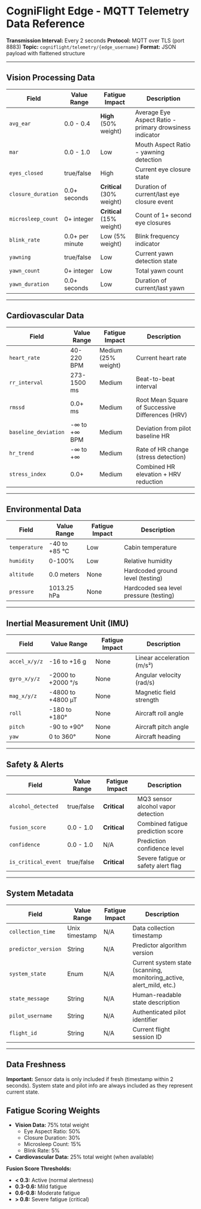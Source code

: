 # CogniFlight Edge - MQTT Telemetry Data Reference

**Transmission Interval:** Every 2 seconds
**Protocol:** MQTT over TLS (port 8883)
**Topic:** `cogniflight/telemetry/{edge_username}`
**Format:** JSON payload with flattened structure

---

## Vision Processing Data

| Field | Value Range | Fatigue Impact | Description |
|-------|-------------|----------------|-------------|
| `avg_ear` | 0.0 - 0.4 | **High** (50% weight) | Average Eye Aspect Ratio - primary drowsiness indicator |
| `mar` | 0.0 - 1.0 | Low | Mouth Aspect Ratio - yawning detection |
| `eyes_closed` | true/false | High | Current eye closure state |
| `closure_duration` | 0.0+ seconds | **Critical** (30% weight) | Duration of current/last eye closure event |
| `microsleep_count` | 0+ integer | **Critical** (15% weight) | Count of 1+ second eye closures |
| `blink_rate` | 0.0+ per minute | Low (5% weight) | Blink frequency indicator |
| `yawning` | true/false | Low | Current yawn detection state |
| `yawn_count` | 0+ integer | Low | Total yawn count |
| `yawn_duration` | 0.0+ seconds | Low | Duration of current/last yawn |

---

## Cardiovascular Data

| Field | Value Range | Fatigue Impact | Description |
|-------|-------------|----------------|-------------|
| `heart_rate` | 40-220 BPM | Medium (25% weight) | Current heart rate |
| `rr_interval` | 273-1500 ms | Medium | Beat-to-beat interval |
| `rmssd` | 0.0+ ms | Medium | Root Mean Square of Successive Differences (HRV) |
| `baseline_deviation` | -∞ to +∞ BPM | Medium | Deviation from pilot baseline HR |
| `hr_trend` | -∞ to +∞ | Medium | Rate of HR change (stress detection) |
| `stress_index` | 0.0+ | Medium | Combined HR elevation + HRV reduction |

---

## Environmental Data

| Field | Value Range | Fatigue Impact | Description |
|-------|-------------|----------------|-------------|
| `temperature` | -40 to +85 °C | Low | Cabin temperature |
| `humidity` | 0-100% | Low | Relative humidity |
| `altitude` | 0.0 meters | None | Hardcoded ground level (testing) |
| `pressure` | 1013.25 hPa | None | Hardcoded sea level pressure (testing) |

---

## Inertial Measurement Unit (IMU)

| Field | Value Range | Fatigue Impact | Description |
|-------|-------------|----------------|-------------|
| `accel_x/y/z` | -16 to +16 g | None | Linear acceleration (m/s²) |
| `gyro_x/y/z` | -2000 to +2000 °/s | None | Angular velocity (rad/s) |
| `mag_x/y/z` | -4800 to +4800 µT | None | Magnetic field strength |
| `roll` | -180 to +180° | None | Aircraft roll angle |
| `pitch` | -90 to +90° | None | Aircraft pitch angle |
| `yaw` | 0 to 360° | None | Aircraft heading |

---

## Safety & Alerts

| Field | Value Range | Fatigue Impact | Description |
|-------|-------------|----------------|-------------|
| `alcohol_detected` | true/false | **Critical** | MQ3 sensor alcohol vapor detection |
| `fusion_score` | 0.0 - 1.0 | **Critical** | Combined fatigue prediction score |
| `confidence` | 0.0 - 1.0 | N/A | Prediction confidence level |
| `is_critical_event` | true/false | **Critical** | Severe fatigue or safety alert flag |

---

## System Metadata

| Field | Value Range | Fatigue Impact | Description |
|-------|-------------|----------------|-------------|
| `collection_time` | Unix timestamp | N/A | Data collection timestamp |
| `predictor_version` | String | N/A | Predictor algorithm version |
| `system_state` | Enum | N/A | Current system state (scanning, monitoring_active, alert_mild, etc.) |
| `state_message` | String | N/A | Human-readable state description |
| `pilot_username` | String | N/A | Authenticated pilot identifier |
| `flight_id` | String | N/A | Current flight session ID |

---

## Data Freshness

**Important:** Sensor data is only included if fresh (timestamp within 2 seconds). System state and pilot info are always included as they represent current state.

## Fatigue Scoring Weights

- **Vision Data:** 75% total weight
  - Eye Aspect Ratio: 50%
  - Closure Duration: 30%
  - Microsleep Count: 15%
  - Blink Rate: 5%
- **Cardiovascular Data:** 25% total weight (when available)

**Fusion Score Thresholds:**
- **< 0.3:** Active (normal alertness)
- **0.3-0.6:** Mild fatigue
- **0.6-0.8:** Moderate fatigue
- **> 0.8:** Severe fatigue (critical)
